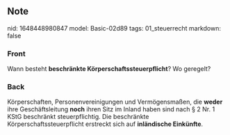 ## Note
nid: 1648448980847
model: Basic-02d89
tags: 01_steuerrecht
markdown: false

### Front
Wann besteht <b>beschränkte Körperschaftssteuerpflicht</b>? Wo
geregelt?

### Back
Körperschaften, Personenvereinigungen und Vermögensmaßen, die
<b>weder</b> ihre Geschäftsleitung <b>noch</b> ihren Sitz im Inland
haben sind nach § 2 Nr. 1 KStG beschränkt steuerpflichtig. Die
beschränkte Körperschaftssteuerpflicht erstreckt sich auf
<b>inländische Einkünfte</b>.
